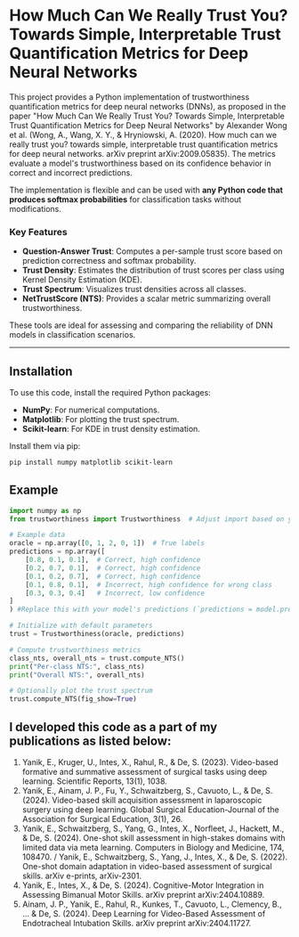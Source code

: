 # How Much Can We Really Trust You? Towards Simple, Interpretable Trust Quantification Metrics for Deep Neural Networks

This project provides a Python implementation of trustworthiness quantification metrics for deep neural networks (DNNs), as proposed in the paper "How Much Can We Really Trust You? Towards Simple, Interpretable Trust Quantification Metrics for Deep Neural Networks" by Alexander Wong et al. (Wong, A., Wang, X. Y., &amp; Hryniowski, A. (2020). How much can we really trust you? towards simple, interpretable trust quantification metrics for deep neural networks. arXiv preprint arXiv:2009.05835). The metrics evaluate a model's trustworthiness based on its confidence behavior in correct and incorrect predictions.  

The implementation is flexible and can be used with **any Python code that produces softmax probabilities** for classification tasks without modifications.

### Key Features
- **Question-Answer Trust**: Computes a per-sample trust score based on prediction correctness and softmax probability.
- **Trust Density**: Estimates the distribution of trust scores per class using Kernel Density Estimation (KDE).
- **Trust Spectrum**: Visualizes trust densities across all classes.
- **NetTrustScore (NTS)**: Provides a scalar metric summarizing overall trustworthiness.

These tools are ideal for assessing and comparing the reliability of DNN models in classification scenarios.

---

## Installation

To use this code, install the required Python packages:

- **NumPy**: For numerical computations.
- **Matplotlib**: For plotting the trust spectrum.
- **Scikit-learn**: For KDE in trust density estimation.

Install them via pip:

```bash
pip install numpy matplotlib scikit-learn
```

## Example
```python
import numpy as np
from trustworthiness import Trustworthiness  # Adjust import based on your setup

# Example data
oracle = np.array([0, 1, 2, 0, 1])  # True labels
predictions = np.array([
    [0.8, 0.1, 0.1],  # Correct, high confidence
    [0.2, 0.7, 0.1],  # Correct, high confidence
    [0.1, 0.2, 0.7],  # Correct, high confidence
    [0.1, 0.8, 0.1],  # Incorrect, high confidence for wrong class
    [0.3, 0.3, 0.4]   # Incorrect, low confidence
]
) #Replace this with your model's predictions (`predictions = model.predict()`)

# Initialize with default parameters
trust = Trustworthiness(oracle, predictions)

# Compute trustworthiness metrics
class_nts, overall_nts = trust.compute_NTS()
print("Per-class NTS:", class_nts)
print("Overall NTS:", overall_nts)

# Optionally plot the trust spectrum
trust.compute_NTS(fig_show=True)
```

## I developed this code as a part of my publications as listed below:  
1. Yanik, E., Kruger, U., Intes, X., Rahul, R., & De, S. (2023). Video-based formative and summative assessment of surgical tasks using deep learning. Scientific Reports, 13(1), 1038.
2. Yanik, E., Ainam, J. P., Fu, Y., Schwaitzberg, S., Cavuoto, L., & De, S. (2024). Video-based skill acquisition assessment in laparoscopic surgery using deep learning. Global Surgical Education-Journal of the Association for Surgical Education, 3(1), 26.
3. Yanik, E., Schwaitzberg, S., Yang, G., Intes, X., Norfleet, J., Hackett, M., & De, S. (2024). One-shot skill assessment in high-stakes domains with limited data via meta learning. Computers in Biology and Medicine, 174, 108470. / Yanik, E., Schwaitzberg, S., Yang, J., Intes, X., & De, S. (2022). One-shot domain adaptation in video-based assessment of surgical skills. arXiv e-prints, arXiv-2301.
4. Yanik, E., Intes, X., & De, S. (2024). Cognitive-Motor Integration in Assessing Bimanual Motor Skills. arXiv preprint arXiv:2404.10889.
5. Ainam, J. P., Yanik, E., Rahul, R., Kunkes, T., Cavuoto, L., Clemency, B., ... & De, S. (2024). Deep Learning for Video-Based Assessment of Endotracheal Intubation Skills. arXiv preprint arXiv:2404.11727.
